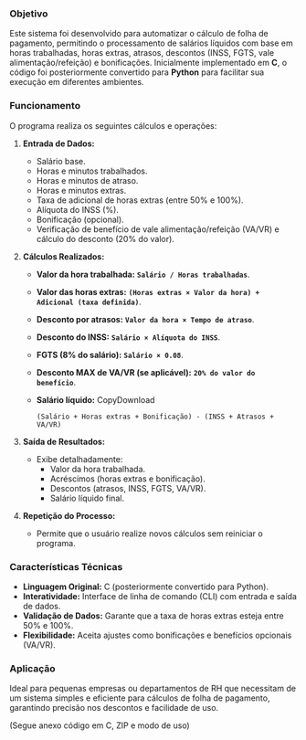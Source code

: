 ### **Objetivo**

Este sistema foi desenvolvido para automatizar o cálculo de folha de pagamento, permitindo o processamento de salários líquidos com base em horas trabalhadas, horas extras, atrasos, descontos (INSS, FGTS, vale alimentação/refeição) e bonificações. Inicialmente implementado em **C**, o código foi posteriormente convertido para **Python** para facilitar sua execução em diferentes ambientes.

### **Funcionamento**

O programa realiza os seguintes cálculos e operações:

1. **Entrada de Dados:**
    - Salário base.
    - Horas e minutos trabalhados.
    - Horas e minutos de atraso.
    - Horas e minutos extras.
    - Taxa de adicional de horas extras (entre 50% e 100%).
    - Alíquota do INSS (%).
    - Bonificação (opcional).
    - Verificação de benefício de vale alimentação/refeição (VA/VR) e cálculo do desconto (20% do valor).
2. **Cálculos Realizados:**
    - **Valor da hora trabalhada:** **`Salário / Horas trabalhadas`**.
    - **Valor das horas extras:** **`(Horas extras × Valor da hora) + Adicional (taxa definida)`**.
    - **Desconto por atrasos:** **`Valor da hora × Tempo de atraso`**.
    - **Desconto do INSS:** **`Salário × Alíquota do INSS`**.
    - **FGTS (8% do salário):** **`Salário × 0.08`**.
    - **Desconto MAX de VA/VR (se aplicável):** **`20% do valor do benefício`**.
    - **Salário líquido:** CopyDownload
        
        ```
        (Salário + Horas extras + Bonificação) - (INSS + Atrasos + VA/VR)
        ```
        
3. **Saída de Resultados:**
    - Exibe detalhadamente:
        - Valor da hora trabalhada.
        - Acréscimos (horas extras e bonificação).
        - Descontos (atrasos, INSS, FGTS, VA/VR).
        - Salário líquido final.
4. **Repetição do Processo:**
    - Permite que o usuário realize novos cálculos sem reiniciar o programa.

### **Características Técnicas**

- **Linguagem Original:** C (posteriormente convertido para Python).
- **Interatividade:** Interface de linha de comando (CLI) com entrada e saída de dados.
- **Validação de Dados:** Garante que a taxa de horas extras esteja entre 50% e 100%.
- **Flexibilidade:** Aceita ajustes como bonificações e benefícios opcionais (VA/VR).

### **Aplicação**

Ideal para pequenas empresas ou departamentos de RH que necessitam de um sistema simples e eficiente para cálculos de folha de pagamento, garantindo precisão nos descontos e facilidade de uso.

(Segue anexo código em C, ZIP e modo de uso)
